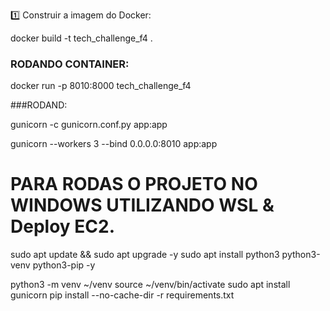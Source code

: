 1️⃣ Construir a imagem do Docker:

docker build -t tech_challenge_f4 .

### RODANDO CONTAINER:

docker run -p 8010:8000 tech_challenge_f4



###RODAND:

gunicorn -c gunicorn.conf.py app:app

gunicorn --workers 3 --bind 0.0.0.0:8010 app:app


# PARA RODAS O PROJETO NO WINDOWS UTILIZANDO WSL & Deploy EC2.

sudo apt update && sudo apt upgrade -y
sudo apt install python3 python3-venv python3-pip -y

python3 -m venv ~/venv
source ~/venv/bin/activate
sudo apt install gunicorn
pip install --no-cache-dir -r requirements.txt

